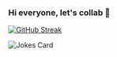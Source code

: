 ### Hi everyone, let's collab 👋
<!--Readme stats-->
  [![GitHub Streak](https://streak-stats.demolab.com/?user=Yoga-Syahputra)](https://git.io/streak-stats)

<!--Dev Jokes-->
<!-- HTML -->
<img src="https://readme-jokes.vercel.app/api" alt="Jokes Card" />

<!--
**Yoga-Syahputra/Yoga-Syahputra** is a ✨ _special_ ✨ repository because its `README.md` (this file) appears on your GitHub profile.

Here are some ideas to get you started:

- 🔭 I’m currently working on ...
- 🌱 I’m currently learning ...
- 👯 I’m looking to collaborate on ...
- 🤔 I’m looking for help with ...
- 💬 Ask me about ...
- 📫 How to reach me: ...
- 😄 Pronouns: ...
- ⚡ Fun fact: ...
-->
